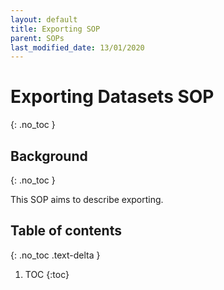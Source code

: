 ```yaml
---
layout: default
title: Exporting SOP
parent: SOPs
last_modified_date: 13/01/2020
---
```

<script src="https://kit.fontawesome.com/fc66878563.js" crossorigin="anonymous"></script>
# Exporting Datasets SOP
{: .no_toc }

## Background
{: .no_toc }

This SOP aims to describe exporting.

## Table of contents
{: .no_toc .text-delta }

1. TOC
{:toc}
